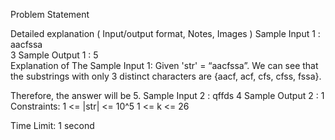 Problem Statement


Detailed explanation ( Input/output format, Notes, Images )
Sample Input 1 :
aacfssa    
3
Sample Output 1 :
5    
Explanation of The Sample Input 1:
Given 'str' = “aacfssa”. We can see that the substrings with only 3 distinct characters are {aacf, acf, cfs, cfss, fssa}. 

Therefore, the answer will be 5.
Sample Input 2 :
qffds
4
Sample Output 2 :
1
Constraints:
1 <= |str| <= 10^5
1 <= k <= 26

Time Limit: 1 second